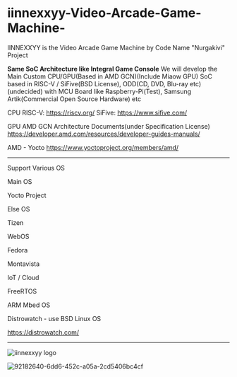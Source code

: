 # iinnexxyy-Video-Arcade-Game-Machine-
IINNEXXYY is the Video Arcade Game Machine by Code Name "Nurgakivi" Project

**Same SoC Architecture like Integral Game Console** 
We will develop the Main Custom CPU/GPU(Based in AMD GCN)(Include Miaow GPU) SoC based in RISC-V / SiFive(BSD License), ODD(CD, DVD, Blu-ray etc)(undecided) with MCU Board like Raspberry-Pi(Test), Samsung Artik(Commercial Open Source Hardware) etc

CPU
RISC-V: https://riscv.org/
SiFive: https://www.sifive.com/

GPU
AMD GCN Architecture Documents(under Specification License)
https://developer.amd.com/resources/developer-guides-manuals/

AMD - Yocto
https://www.yoctoproject.org/members/amd/

----------------------------------------
Support Various OS

Main OS

Yocto Project

Else OS

Tizen

WebOS

Fedora

Montavista

IoT / Cloud

FreeRTOS

ARM Mbed OS

Distrowatch - use BSD Linux OS 

https://distrowatch.com/

-------------------------------------------
![iinnexxyy logo](https://user-images.githubusercontent.com/25099776/39740374-4a2881b8-52d0-11e8-8755-98228d969bcf.png)



![92182640-6dd6-452c-a05a-2cd5406bc4cf](https://user-images.githubusercontent.com/25099776/39736756-8c45b16a-52bc-11e8-9118-658d5e3de265.jpeg)




